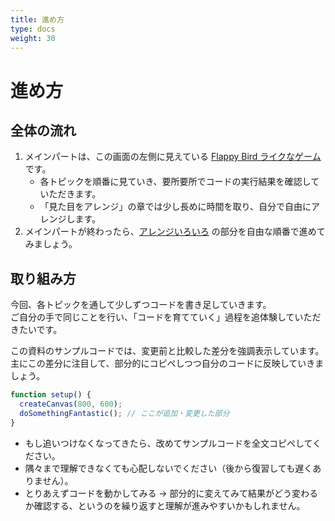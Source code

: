 ```yaml
---
title: 進め方
type: docs
weight: 30
---
```


# 進め方

## 全体の流れ

1. メインパートは、この画面の左側に見えている [Flappy Bird ライクなゲーム](./docs/50-flappy-bird-like) です。
    - 各トピックを順番に見ていき、要所要所でコードの実行結果を確認していただきます。
    - 「見た目をアレンジ」の章では少し長めに時間を取り、自分で自由にアレンジします。
1. メインパートが終わったら、[アレンジいろいろ](./docs/60-arrange) の部分を自由な順番で進めてみましょう。


## 取り組み方

今回、各トピックを通して少しずつコードを書き足していきます。  
ご自分の手で同じことを行い、「コードを育てていく」過程を追体験していただきたいです。

この資料のサンプルコードでは、変更前と比較した差分を強調表示しています。  
主にこの差分に注目して、部分的にコピペしつつ自分のコードに反映していきましょう。

```javascript { hl_lines=[3], linenos=false }
function setup() {
  createCanvas(800, 600);
  doSomethingFantastic(); // ここが追加・変更した部分
}
```

- もし追いつけなくなってきたら、改めてサンプルコードを全文コピペしてください。
- 隅々まで理解できなくても心配しないでください（後から復習しても遅くありません）。
- とりあえずコードを動かしてみる → 部分的に変えてみて結果がどう変わるか確認する、というのを繰り返すと理解が進みやすいかもしれません。
